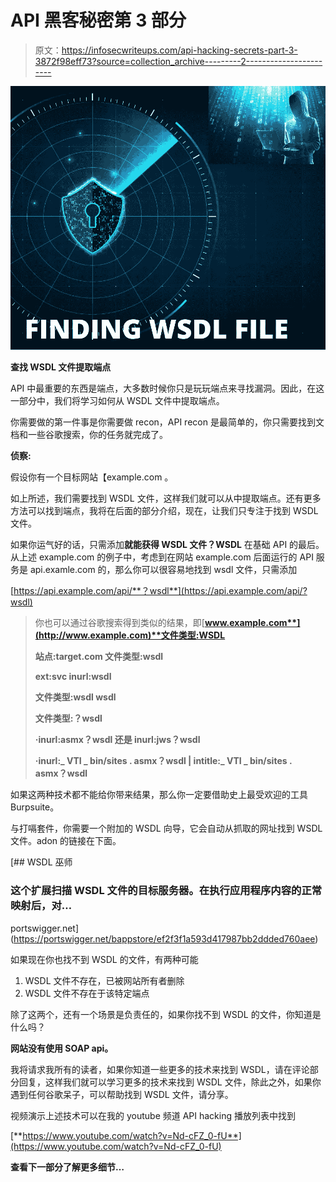 # API 黑客秘密第 3 部分

> 原文：<https://infosecwriteups.com/api-hacking-secrets-part-3-3872f98eff73?source=collection_archive---------2----------------------->

![](img/b647aeed6d3be11e6e18eea303a16f44.png)

**查找 WSDL 文件提取端点**

API 中最重要的东西是端点，大多数时候你只是玩玩端点来寻找漏洞。因此，在这一部分中，我们将学习如何从 WSDL 文件中提取端点。

你需要做的第一件事是你需要做 recon，API recon 是最简单的，你只需要找到文档和一些谷歌搜索，你的任务就完成了。

**侦察:**

假设你有一个目标网站【example.com 。

如上所述，我们需要找到 WSDL 文件，这样我们就可以从中提取端点。还有更多方法可以找到端点，我将在后面的部分介绍，现在，让我们只专注于找到 WSDL 文件。

如果你运气好的话，只需添加**就能获得 WSDL 文件？WSDL** 在基础 API 的最后。从上述 example.com 的例子中，考虑到在网站 example.com 后面运行的 API 服务是 api.examle.com 的，那么你可以很容易地找到 wsdl 文件，只需添加

[https://api.example.com/api/**？wsdl**](https://api.example.com/api/?wsdl)

> 你也可以通过谷歌搜索得到类似的结果，即[**www.example.com**](http://www.example.com)**文件类型:WSDL**
> 
> **站点:target.com 文件类型:wsdl**
> 
> **ext:svc inurl:wsdl**
> 
> **文件类型:wsdl wsdl**
> 
> **文件类型:？wsdl**
> 
> **·inurl:asmx？wsdl 还是 inurl:jws？wsdl**
> 
> **·inurl:_ VTI _ bin/sites . asmx？wsdl | intitle:_ VTI _ bin/sites . asmx？wsdl**

如果这两种技术都不能给你带来结果，那么你一定要借助史上最受欢迎的工具 Burpsuite。

与打嗝套件，你需要一个附加的 WSDL 向导，它会自动从抓取的网址找到 WSDL 文件。adon 的链接在下面。

[](https://portswigger.net/bappstore/ef2f3f1a593d417987bb2ddded760aee) [## WSDL 巫师

### 这个扩展扫描 WSDL 文件的目标服务器。在执行应用程序内容的正常映射后，对…

portswigger.net](https://portswigger.net/bappstore/ef2f3f1a593d417987bb2ddded760aee) 

如果现在你也找不到 WSDL 的文件，有两种可能

1.  WSDL 文件不存在，已被网站所有者删除
2.  WSDL 文件不存在于该特定端点

除了这两个，还有一个场景是负责任的，如果你找不到 WSDL 的文件，你知道是什么吗？

**网站没有使用 SOAP api。**

我将请求我所有的读者，如果你知道一些更多的技术来找到 WSDL，请在评论部分回复，这样我们就可以学习更多的技术来找到 WSDL 文件，除此之外，如果你遇到任何谷歌呆子，可以帮助找到 WSDL 文件，请分享。

视频演示上述技术可以在我的 youtube 频道 API hacking 播放列表中找到

[**https://www.youtube.com/watch?v=Nd-cFZ_0-fU**](https://www.youtube.com/watch?v=Nd-cFZ_0-fU)

**查看下一部分了解更多细节…**